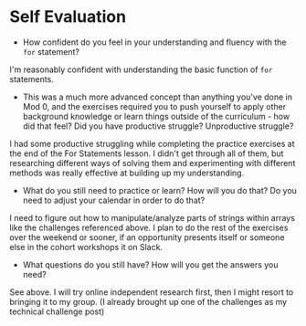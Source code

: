 # Self Evaluation

- How confident do you feel in your understanding and fluency with the `for` statement?

I'm reasonably confident with understanding the basic function of `for` statements.

- This was a much more advanced concept than anything you've done in Mod 0, and the exercises required you to push yourself to apply other background knowledge or learn things outside of the curriculum - how did that feel? Did you have productive struggle? Unproductive struggle?

I had some productive struggling while completing the practice exercises at the end of the For Statements lesson. I didn't get through all of them, but researching different ways of solving them and experimenting with different methods was really effective at building up my understanding.

- What do you still need to practice or learn? How will you do that? Do you need to adjust your calendar in order to do that?

I need to figure out how to manipulate/analyze parts of strings within arrays like the challenges referenced above. I plan to do the rest of the exercises over the weekend or sooner, if an opportunity presents itself or someone else in the cohort workshops it on Slack.

- What questions do you still have? How will you get the answers you need?

See above. I will try online independent research first, then I might resort to bringing it to my group. (I already brought up one of the challenges as my technical challenge post)
